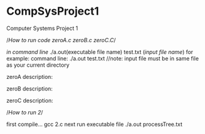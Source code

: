 # CompSysProject1
Computer Systems Project 1

/*How to run code zeroA.c zeroB.c zeroC.C*/

*in command line*  ./a.out(executable file name) test.txt (*input file name*)
for example:
command line:  ./a.out test.txt   //note: input file must be in same file as your current directory

zeroA description:


zeroB description:


zeroC description:

/*How to run 2*/

first compile... gcc 2.c
next run executable file ./a.out processTree.txt


